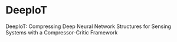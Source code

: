# DeepIoT
DeepIoT: Compressing Deep Neural Network Structures for Sensing Systems with a Compressor-Critic Framework
